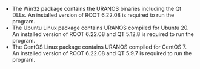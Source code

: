 - The Win32 package contains the URANOS binaries including the Qt DLLs. An installed version of ROOT 6.22.08 is required to run the program. 
- The Ubuntu Linux package contains URANOS compiled for Ubuntu 20. An installed version of ROOT 6.22.08 and QT 5.12.8 is required to run the program.
- The CentOS Linux package contains URANOS compiled for CentOS 7. An installed version of ROOT 6.22.08 and QT 5.9.7 is required to run the program.

